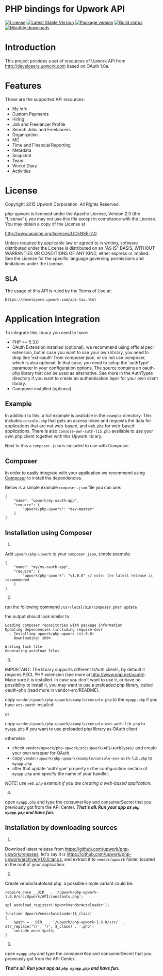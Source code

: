 PHP bindings for Upwork API
============

[![License](http://img.shields.io/packagist/l/upwork/php-upwork.svg)](http://www.apache.org/licenses/LICENSE-2.0.html)
[![Latest Stable Version](https://poser.pugx.org/upwork/php-upwork/v/stable.svg)](https://github.com/upwork/php-upwork/releases)
[![Package version](http://img.shields.io/packagist/v/upwork/php-upwork.svg)](https://packagist.org/packages/upwork/php-upwork)
[![Build status](https://travis-ci.org/upwork/php-upwork.svg)](http://travis-ci.org/upwork/php-upwork)
[![Monthly downloads](http://img.shields.io/packagist/dm/upwork/php-upwork.svg)](https://packagist.org/packages/upwork/php-upwork)

# Introduction
This project provides a set of resources of Upwork API from http://developers.upwork.com
 based on OAuth 1.0a.

# Features
These are the supported API resources:

* My Info
* Custom Payments
* Hiring
* Job and Freelancer Profile
* Search Jobs and Freelancers
* Organization
* MC
* Time and Financial Reporting
* Metadata
* Snapshot
* Team
* Workd Diary
* Activities

# License

Copyright 2015 Upwork Corporation. All Rights Reserved.

php-upwork is licensed under the Apache License, Version 2.0 (the "License");
you may not use this file except in compliance with the License.
You may obtain a copy of the License at

http://www.apache.org/licenses/LICENSE-2.0

Unless required by applicable law or agreed to in writing, software
distributed under the License is distributed on an "AS IS" BASIS,
WITHOUT WARRANTIES OR CONDITIONS OF ANY KIND, either express or implied.
See the License for the specific language governing permissions and
limitations under the License.

## SLA
The usage of this API is ruled by the Terms of Use at:

    https://developers.upwork.com/api-tos.html

# Application Integration
To integrate this library you need to have:

* PHP >= 5.3.0
* OAuth Extension installed (optional), we recommend using official pecl
  extension, but in case you want to use your own library, you need to drop
  line 'ext-oauth' from composer json, or do not use composer, which is
  also optional. In that case, you need to setup the 'authType' parameter
  in your configuration options. The source contains an oauth-php library
  that can be used as alternative. See more in the AuthTypes directory if 
  you want to create an authentication layer for your own client library.
* Composer installed (optional)

## Example
In addition to this, a full example is available in the `example` directory. 
This includes `console.php` that gets an access token and requests the data
for applications that are not web-based, and `web.php` for web-based applications.
There is also `console-own-auth-lib.php` available to use your own php client together with this Upwork library.

Next to this a `composer.json` is included to use with Composer.

## Composer
In order to easily integrate with your application we recommend using
[Composer](https://getcomposer.org) to install the dependencies.

Below is a simple example `composer.json` file you can use:

    {
        "name": "upwork/my-oauth-app",
        "require": {
            "upwork/php-upwork": "dev-master"
        }
    }

## Installation using Composer
1.
Add `upwork/php-upwork` to your `composer.json`, simple example:
```
{
    "name": "my/my-oauth-app",
    "require": {
        "upwork/php-upwork": "v1.0.0" // note: the latest release is recommended
    }
}
```

2.
run the following command `/usr/local/bin/composer.phar update`

the output should look similar to
```
Loading composer repositories with package information
Updating dependencies (including require-dev)
  - Installing upwork/php-upwork (v1.0.0)
    Downloading: 100%         

Writing lock file
Generating autoload files
```

3.
IMPORTANT:
The library supports different OAuth clients, by default it requires PECL PHP extension (see more at http://www.php.net/oauth). Make sure it is installed. In case you don't
want to use it, or have no possibility to install it, you may want to use a preloaded
php library, called oauth-php (read more in vendor-src/README).

copy `vendor/upwork/php-upwork/example/console.php` to the `myapp.php` if you have
`ext-oauth` installed

or

copy `vendor/upwork/php-upwork/example/console-own-auth-lib.php` to `myapp.php` if
you want to use preloaded php library as OAuth client

otherwise

 - check `vendor/upwork/php-upwork/src/Upwork/API/AuthTypes/` and create your own wrapper
for OAuth
 - copy `vendor/upwork/php-upwork/example/console-own-auth-lib.php` to `myapp.php`
 - after that update 'authType' property in the configuration section of
`myapp.php` and specify the name of your handler.

*NOTE: use `web.php` example if you are creating a web-based application.*

4.
open `myapp.php` and type the consumerKey and consumerSecret that you previously got from the API Center.
***That's all. Run your app as `php myapp.php` and have fun.***

## Installation by downloading sources
1.
Download latest release from https://github.com/upwork/php-upwork/releases, 
let's say it is https://github.com/upwork/php-upwork/archive/v1.0.0.tar.gz, and
extract it to `vendor/upwork` folder, located in the root of your application.

2.
Create vendor/autoload.php, a possible simple variant could be:
```
require_once __DIR__ . '/upwork/php-upwork-1.0.0/src/Upwork/API/constants.php';

spl_autoload_register('UpworkVendorAutoloader');

function UpworkVendorAutoloader($_class)
{
    $path = __DIR__ . '/upwork/php-upwork-1.0.0/src/' . str_replace('\\', '/', $_class) . '.php';
    include_once $path;
}
```

3.
open `myapp.php` and type the consumerKey and consumerSecret that you previously got from the API Center.

***That's all. Run your app as `php myapp.php` and have fun.***
